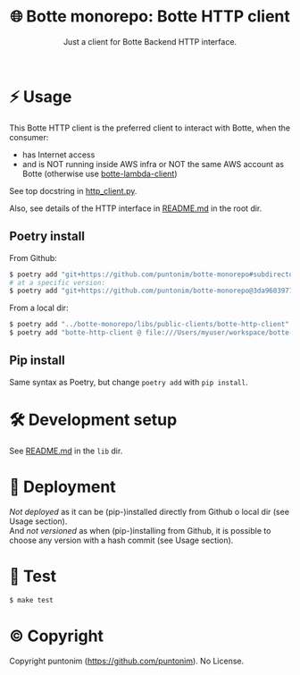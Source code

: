 <p align="center">
  <h1 align="center">
    🌐 Botte monorepo: Botte HTTP client
  </h1>
  <p align="center">
    Just a client for Botte Backend HTTP interface.
  <p>
</p>

<br>

⚡ Usage
=======

This Botte HTTP client is the preferred client to interact with Botte, when the
 consumer:
 - has Internet access
 - and is NOT running inside AWS infra or NOT the same AWS account as Botte (otherwise use [botte-lambda-client](../botte-lambda-client))

See top docstring in [http_client.py](botte_http_client/http_client.py).

Also, see details of the HTTP interface in [README.md](../../../README.md) in the root dir.

Poetry install
--------------
From Github:
```sh
$ poetry add "git+https://github.com/puntonim/botte-monorepo#subdirectory=libs/public-clients/botte-http-client"
# at a specific version:
$ poetry add "git+https://github.com/puntonim/botte-monorepo@3da9603977a5e2948429627ac83309353cca693d#subdirectory=libs/public-clients/botte-http-client"
```

From a local dir:
```sh
$ poetry add "../botte-monorepo/libs/public-clients/botte-http-client"
$ poetry add "botte-http-client @ file:///Users/myuser/workspace/botte-monorepo/libs/public-clients/botte-http-client"
```

Pip install
-----------
Same syntax as Poetry, but change `poetry add` with `pip install`.


🛠️ Development setup
====================

See [README.md](../../README.md) in the `lib` dir.


🚀 Deployment
=============

*Not deployed* as it can be (pip-)installed directly from Github o local dir 
 (see Usage section).\
And *not versioned* as when (pip-)installing from Github, it is possible to choose
 any version with a hash commit (see Usage section).


🔨 Test
======

```sh
$ make test
```


©️ Copyright
=============

Copyright puntonim (https://github.com/puntonim). No License.
